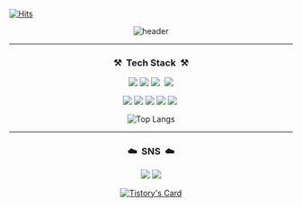 [![Hits](https://hits.seeyoufarm.com/api/count/incr/badge.svg?url=https%3A%2F%2Fgithub.com%2Fjiiheeee&count_bg=%23F3007F&title_bg=%23A122B8&icon=&icon_color=%23E7E7E7&title=hits&edge_flat=false)](https://hits.seeyoufarm.com)

<div align="center">

![header](https://capsule-render.vercel.app/api?type=soft&color=ECD53F&height=100&section=header&text=Welcome&nbsp;to&nbsp;jihee's&nbsp;Github&fontSize=40&animation=blinking)


  ---
  
   ### ⚒️ &nbsp;Tech Stack &nbsp;⚒️
<img src="https://img.shields.io/badge/Tstory-E74C3C?style=plastic&logo=Tstory&logoColor=white"/>&nbsp;<img src="https://img.shields.io/badge/Notion-000000?style=plastic&logo=notion&logoColor=white"/>&nbsp;<img src="https://img.shields.io/badge/Django-092E20?style=plastic&logo=Django&logoColor=white"/>&nbsp;
<img src="https://img.shields.io/badge/FastAPI-009688?style=plastic&logo=FastAPI&logoColor=white"/>

<img src="https://img.shields.io/badge/AWS-232F3E?style=plastic&logo=amazonaws&logoColor=white"/>&nbsp;<img src="https://img.shields.io/badge/Docker-2496ED?style=plastic&logo=Docker&logoColor=white"/>&nbsp;<img src="https://img.shields.io/badge/Flask-000000?style=plastic&logo=Flask&logoColor=white"/>&nbsp;<img src="https://img.shields.io/badge/Postman-FF6C37?style=plastic&logo=Postman&logoColor=white"/>&nbsp;<img src="https://img.shields.io/badge/MySQL-4479A1?style=plastic&logo=MySQL&logoColor=white"/>&nbsp;

![Top Langs](https://github-readme-stats.vercel.app/api/top-langs/?username=jiiheeee)

  
---
  
  ### ☁️ &nbsp;SNS &nbsp;☁️ 
<img src="https://img.shields.io/badge/Tstory-E74C3C?style=plastic&logo=Tstory&logoColor=white"/>&nbsp;<img src="https://img.shields.io/badge/Notion-000000?style=plastic&logo=notion&logoColor=white"/>


[![Tistory's Card](https://github-readme-tistory-card.vercel.app/api?name=jiiheees&theme=kakao)](https://jiiheees.tistory.com/)


</div>

<!--
**jiiheeee/jiiheeee** is a ✨ _special_ ✨ repository because its `README.md` (this file) appears on your GitHub profile.

Here are some ideas to get you started:

- 🔭 I’m currently working on ...
- 🌱 I’m currently learning ...
- 👯 I’m looking to collaborate on ...
- 🤔 I’m looking for help with ...
- 💬 Ask me about ...
- 📫 How to reach me: ...
- 😄 Pronouns: ...
- ⚡ Fun fact: ...
-->
